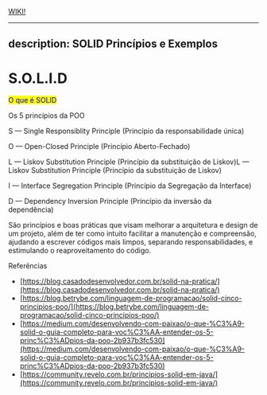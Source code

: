 [WIKI!](https://github.com/juliaRobertav/SOLID/wiki)

---
description: SOLID Princípios e Exemplos
---

# S.O.L.I.D

<mark style="color:blue;">O que é SOLID</mark>&#x20;

Os 5 princípios da POO

S — Single Responsiblity Principle (Princípio da responsabilidade única)

O — Open-Closed Principle (Princípio Aberto-Fechado)

L — Liskov Substitution Principle (Princípio da substituição de Liskov)L — Liskov Substitution Principle (Princípio da substituição de Liskov)

I — Interface Segregation Principle (Princípio da Segregação da Interface)

D — Dependency Inversion Principle (Princípio da inversão da dependência)



São princípios e boas práticas que visam melhorar a arquitetura e design de um projeto, além de ter como intuito facilitar a manutenção e compreensão, ajudando a escrever códigos mais limpos, separando responsabilidades, e estimulando o reaproveitamento do código. ​



Referências

* [https://blog.casadodesenvolvedor.com.br/solid-na-pratica/](https://blog.casadodesenvolvedor.com.br/solid-na-pratica/)
* [https://blog.betrybe.com/linguagem-de-programacao/solid-cinco-principios-poo/](https://blog.betrybe.com/linguagem-de-programacao/solid-cinco-principios-poo/)
* [https://medium.com/desenvolvendo-com-paixao/o-que-%C3%A9-solid-o-guia-completo-para-voc%C3%AA-entender-os-5-princ%C3%ADpios-da-poo-2b937b3fc530](https://medium.com/desenvolvendo-com-paixao/o-que-%C3%A9-solid-o-guia-completo-para-voc%C3%AA-entender-os-5-princ%C3%ADpios-da-poo-2b937b3fc530)
* [https://community.revelo.com.br/principios-solid-em-java/](https://community.revelo.com.br/principios-solid-em-java/)
